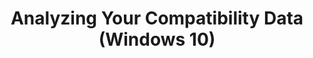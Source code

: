 ---
title: Analyzing Your Compatibility Data (Windows 10)
description: This section provides information about viewing and working with your compatibility data in Application Compatibility Manager (ACM).
redirect_url: https://technet.microsoft.com/en-us/itpro/windows/deploy/manage-windows-upgrades-with-upgrade-analytics
---